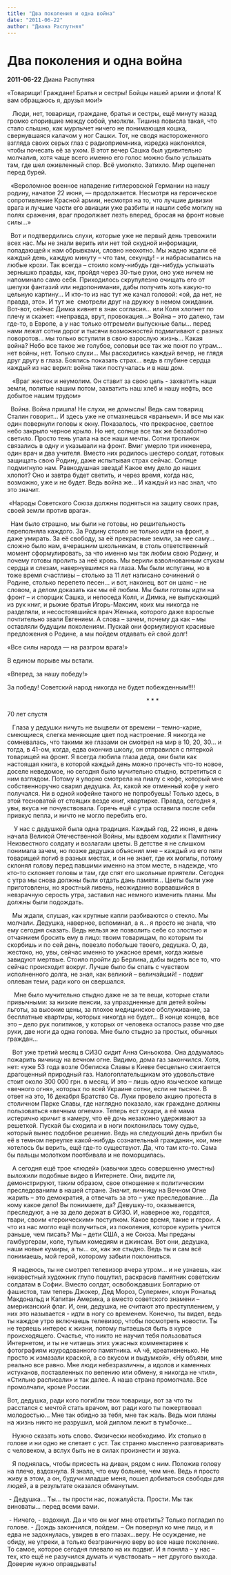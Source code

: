 ```yaml
---
title: "Два поколения и одна война"
date: "2011-06-22"
author: "Диана Распутняя"
---
```


# Два поколения и одна война

**2011-06-22** Диана Распутняя

«Товарищи! Граждане! Братья и сестры! Бойцы нашей армии и флота! К вам обращаюсь я, друзья мои!»

   Люди, нет, товарищи, граждане, братья и сестры, ещё минуту назад громко спорившие между собой, умолкли. Тишина повисла такая, что стало слышно, как мурлычет ничего не понимающая кошка, свернувшаяся калачом у ног Сашки. Тот, не сводя настороженного взгляда своих серых глаз с радиоприемника, изредка наклонялся, чтобы почесать её за ухом. В этот вечер Сашка был удивительно молчалив, хотя чаще всего именно его голос можно было услышать там, где шел оживленный спор. Всё умолкло. Затихло. Мир оцепенел перед бурей. 

  «Вероломное военное нападение гитлеровской Германии на нашу родину, начатое 22 июня, — продолжается. Несмотря на героическое сопротивление Красной армии, несмотря на то, что лучшие дивизии врага и лучшие части его авиации уже разбиты и нашли себе могилу на полях сражения, враг продолжа­ет лезть вперед, бросая на фронт новые силы...»

  Вот и подтвердились слухи, которые уже не первый день тревожили всех нас. Мы не знали верить или нет той скудной информации, попадающей к нам обрывками, словно неохотно. Мы жадно ждали её каждый день, каждую минуту – что там, секунду! - и набрасывались на любые крохи. Так всегда – стоило кому-нибудь где-нибудь услышать зернышко правды, как, пройдя через 30-тые руки, оно уже ничем не напоминало само себя. Приходилось скрупулезно очищать его от шелухи фантазий или недопонимания, дабы получить хоть какую-то цельную картину... И кто-то из нас тут же качал головой: «ой, да нет, не правда, это». И тут же  смотрели друг на дружку в немом ожидании. Вот-вот, сейчас Димка кивнет в знак согласия... или Коля хлопнет по плечу и скажет: «неправда, врут, провокация...» Война – это далеко, там где-то, в Европе, а у нас только отгремели выпускные балы... перед нами лежат сотни дорог и тысячи возможностей подмигивают с разных поворотов... мы только вступили в свою взрослую жизнь… Какая война? Небо все такое же голубое, соловьи все так же поют по утрам... нет войны, нет. Только слухи... Мы расходились каждый вечер, не глядя друг другу в глаза. Боялись показать страх... ведь в глубине сердца каждый из нас верил: война таки постучалась и в наш дом.

   «Враг жесток и неумолим. Он ставит за свою цель - захватить наши земли, политые нашим потом, захватить наш хлеб и нашу нефть, все добытое нашим трудом»

  Война. Война пришла! Не слухи, не домыслы! Ведь сам товарищ Сталин говорит... И здесь уже не отмахнешься «враньем». И все мы как один повернули головы к окну. Показалось, что прекрасное, светлое небо закрыло черное крыло. Но нет, солнце все так же беззаботно светило. Просто тень упала на все наши мечты. Сотни тропинок связались в одну и указывали на фронт. Вмиг умерло три инженера, один врач и два учителя. Вместо них родилось шестеро солдат, готовых защищать свою Родину, даже испытывая страх сейчас. Солнце подмигнуло нам. Равнодушная звезда! Какое ему дело до наших хлопот? Оно и завтра будет светить, и через время, когда нас, возможно, уже и не будет. Ведь война же... И каждый из нас знал, что это значит.

 «Народы Советского Союза должны поднять­ся на защиту своих прав, своей земли против врага».

  Нам было страшно, мы были не готовы, но решительность переполняла каждого. За Родину стоило не только идти на фронт, а даже умирать. За её свободу, за её прекрасные земли, за нее саму... сложно было нам, вчерашним школьникам, в столь ответственный момент сформулировать, за что именно мы так любим свою Родину, и почему готовы пролить за неё кровь. Мы верили взволнованным стукам сердца и слезам, навернувшимся на глаза. Мы были испуганы, но в тоже время счастливы – столько за 11 лет написано сочинений о Родине, столько перепето песен... и вот, наконец, вот он шанс – не словом, а делом доказать как мы её любим. Мы были готовы идти на фронт – и спорщик Сашка, и непоседа Коля, и Димка, не выпускающий из рук книг, и рыжие братья Игорь-Максим, коих мы никогда не разделяли, и несостоявшийся врач Женька, которого даже взрослые почтительно звали Евгением. А слова – зачем, почему да как – мы оставляли будущим поколениям. Пускай они формулируют красивые предложения о Родине, а мы пойдем отдавать ей свой долг!

«Все силы народа — на разгром врага!»

В едином порыве мы встали.

«Вперед, за нашу победу!»

За победу! Советский народ никогда не будет побежденным!!!!

                                                                                  * * * 

70 лет спустя

   Глаза у дедушки ничуть не выцвели от времени – темно-карие, смеющиеся, слегка меняющие цвет под настроение. Я никогда не сомневалась, что такими же глазами он смотрел на мир в 10, 20, 30... и тогда, в 41-ом, когда, едва окончив школу, он отправился с пятеркой товарищей на фронт. Я всегда любила глаза деда, они были как настоящая книга, в которой каждый день можно прочесть что-то новое, доселе неведомое, но сегодня было мучительно стыдно, встретиться с ним взглядом. Потому я упорно смотрела на пиалу с кофе, который мне собственноручно сварил дедушка. Ах, какой же отменный кофе у него получался. Ни в одной кофейне такого не попробуешь! Только здесь, в этой тесноватой от стоящих везде книг, квартирке. Правда, сегодня я, увы, вкуса не почувствовала. Горечь ещё с утра оставила после себя привкус пепла, и ничто не могло перебить его. 

    У нас с дедушкой была одна традиция. Каждый год, 22 июня, в день начала Великой Отечественной Войны, мы вдвоем ходили к Памятнику Неизвестного солдату и возлагали цветы. В детстве я не слишком понимала зачем, но позже дедушка объяснил мне – каждый из его пяти товарищей погиб в разных местах, и он не знает, где их могилы, потому склонял голову перед павшими именно на этом месте, в надежде, что кто-то склоняет головы и там, где спят его школьные приятели. Сегодня с утра мы снова должны были отдать дань памяти... Цветы были уже приготовлены, но яростный ливень, неожиданно ворвавшийся в невзрачную серость утра, заставил нас немного изменить планы. Мы должны были подождать.

   Мы ждали, слушая, как крупные капли разбиваются о стекло. Мы молчали. Дедушка, наверное, вспоминал, а я... я просто не знала, что ему сегодня сказать. Ведь нельзя же позволить себе со злостью и отчаянием бросить ему в лицо: твоим товарищам, по которым ты скорбишь и по сей день, повезло побольше твоего, дедушка. О, да, жестоко, но, увы, сейчас именно то ужасное время, когда живые завидуют мертвые. Стоило пройти до Берлина, дабы видеть все то, что сейчас происходит вокруг. Лучше было бы спать с чувством исполненного долга, не зная, как великий – величайший! - подвиг оплеван теми, ради кого он свершался. 

    Мне было мучительно стыдно даже не за те вещи, которые стали привычными: за низкие пенсии, за упраздненные для детей войны льготы, за высокие цены, за плохое медицинское обслуживание, за бесплатные квартиры, которых никогда не будет... В конце концов, все это – дело рук политиков, у которых от человека осталось разве что две руки, две ноги да одна голова. Мне было стыдно за простых, обычных граждан...

   Вот уже третий месяц в СИЗО сидит Анна Синьокова. Она додумалась пожарить яичницу на вечном огне. Видимо, дома газ закончился. Хотя, нет: «уже 53 года возле Обелиска Славы в Киеве бесцельно сжигается драгоценный природный газ. Налогоплательщикам это удовольствие стоит около 300 000 грн. в месяц. И это – лишь одно языческое капище «вечного огня», которых по всей Украине сотни, если не тысячи. В ответ на это, 16 декабря Братство Св. Луки провело акцию протеста в столичном Парке Славы, где наглядно показало, как граждане должны пользоваться «вечным огнем»». Теперь ест сухари, а её мама истерично кричит в камеру, что её дочь незаконно удерживают за решеткой. Пускай бы сходила и в ноги поклонилась тому судье, который вынес подобное решение. Ведь на следующий день прибил бы её в темном переулке какой-нибудь сознательный гражданин, кои, мне хотелось бы верить, ещё где-то существуют. Да, что там кто-то. Сама бы пальцы молотком поотбивала и не поморщилась. 

   А сегодня ещё трое «людей» (кавычки здесь совершенно уместны) выложили подобные видео в Интернете. Они, видите ли, демонстрируют, таким образом, свое отношение к политическим преследованиям в нашей стране. Значит, яичницу на Вечном Огне жарить – это демократия, а отвечать за это – уже преследование… Да кому какое дело! Вы понимаете, да? Девушку-то, оказывается, преследуют, а не за дело держат в СИЗО. И, наверное же, гордятся, твари, своим «героическим» поступком. Какое время, такие и герои. А что из нас могло ещё получиться, из поколения, которое курить учится раньше, чем писать? Мы – дети США, а не Союза. Мы преданы гамбургерам, коле, тупым комедиям и джинсам. Вот они, дедушка, наши новые кумиры, а ты... ох, как же стыдно. Ведь ты и сам всё понимаешь, мой герой, которому забыли поклониться. 

   Я надеюсь, ты не смотрел телевизор вчера утром... и не узнаешь, как неизвестный художник глупо пошутил, раскрасив памятник советским солдатам в Софии. Вместо солдат, освобождавших Болгарию от фашистов, там теперь Джокер, Дед Мороз, Супермен, клоун Рональд Макдональд и Капитан Америка, а вместо советского знамени – американский флаг. И, они, дедушка, не считают это преступлением, у них это называется - идти в ногу со временем. Конечно, ты видел, ведь ты каждое утро включаешь телевизор, чтобы посмотреть новости. Ты не теряешь интерес к жизни, потому пытаешься быть в курсе происходящего. Счастье, что никто не научил тебя пользоваться  Интернетом, и ты не читаешь этих ужасных комментариев к фотографиям изуродованного памятника. «А чё, креативненько. Не просто ж измазали краской, а со вкусом и выдумкой», «Ну объяви, мне реально все равно. Мне люди небезразличны, а идолов и каменных истуканов, поставленных по велению или обмену, я никогда не чтил», «Стильно расписали» и так далее. А наша страна промолчала. Все промолчали, кроме России. 

Вот, дедушка, ради кого погибли твои товарищи, вот за что ты расстался с мечтой стать врачом, вот ради кого ты пожертвовал молодостью… Мне так обидно за тебя, мне так жаль. Ведь мои планы на жизнь никто не разрушил, мой диплом лежит в тумбочке…  

   Нужно сказать хоть слово. Физически необходимо. Их столько в голове и ни одно не слетает с уст. Так странно мысленно разговаривать с человеком, а вслух быть не в силах произнести и звука. 

   Я поднялась, чтобы присесть на диван, рядом с ним. Положив голову на плечо, вздохнула. Я знала, что ему больнее, чем мне. Ведь я просто живу в этом, а он, будучи младше меня, пошел добиваться свободы для людей, а в результате оказался обманутым. 

 - Дедушка... Ты... ты прости нас, пожалуйста. Прости. Мы так виноваты... перед всеми вами.

 - Ничего, - вздохнул. Да и что он мог мне ответить? Только погладил по голове. - Дождь закончился, пойдем. – Он повернул ко мне лицо, и я едва не задохнулась, увидев в его глазах…веру. Не осуждение, не обиду, не упреки, а только безграничную веру во все наше поколение. То самое, которое сегодня плевало на их подвиг. И я поняла – у нас – тех, кто ещё не разучился думать и чувствовать – нет другого выхода. Доверие нужно оправдывать!